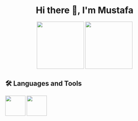 <h1 align="center">
    Hi there 👋, I'm Mustafa
</h1>

<p align="center">
    <img height=150 src="https://github-readme-stats.vercel.app/api?username=mustafadnms&show_icons=true&bg_color=0d1117&text_color=bdc3c7&title_color=f1c40f&icon_color=f1c40f&hide_border=true">  
    <img height=150 src="https://github-readme-stats.vercel.app/api/top-langs/?username=mustafadnms&bg_color=0d1117&text_color=bdc3c7&title_color=f1c40f&hide_border=true&layout=compact&langs_count=7">
</p>

## 🛠 Languages and Tools

<img width="64px" height="64px" src="https://cdn4.iconfinder.com/data/icons/flat-brand-logo-2/512/html5-256.png">

<img width="64px" height="64px" src="https://cdn4.iconfinder.com/data/icons/flat-brand-logo-2/512/css3-256.png">











<!--
**mustafadnms/mustafadnms** is a ✨ _special_ ✨ repository because its `README.md` (this file) appears on your GitHub profile.

Here are some ideas to get you started:

- 🔭 I’m currently working on ...
- 🌱 I’m currently learning ...
- 👯 I’m looking to collaborate on ...
- 🤔 I’m looking for help with ...
- 💬 Ask me about ...
- 📫 How to reach me: ...
- 😄 Pronouns: ...
- ⚡ Fun fact: ...
-->
